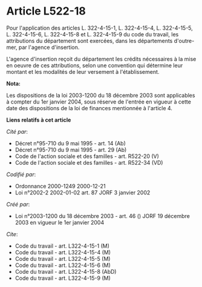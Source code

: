 # Article L522-18

Pour l'application des articles L. 322-4-15-1, L. 322-4-15-4, L. 322-4-15-5, L. 322-4-15-6, L. 322-4-15-8 et L. 322-4-15-9 du
code du travail, les attributions du département sont exercées, dans les départements d'outre-mer, par l'agence d'insertion.

L'agence d'insertion reçoit du département les crédits nécessaires à la mise en oeuvre de ces attributions, selon une
convention qui détermine leur montant et les modalités de leur versement à l'établissement.

**Nota:**

Les dispositions de la loi 2003-1200 du 18 décembre 2003 sont applicables à compter du 1er janvier 2004, sous réserve de
l'entrée en vigueur à cette date des dispositions de la loi de finances mentionnée à l'article 4.

**Liens relatifs à cet article**

_Cité par_:

  - Décret n°95-710 du 9 mai 1995 - art. 14 (Ab)
  - Décret n°95-710 du 9 mai 1995 - art. 29 (Ab)
  - Code de l'action sociale et des familles - art. R522-20 (V)
  - Code de l'action sociale et des familles - art. R522-34 (VD)

_Codifié par_:

  - Ordonnance 2000-1249 2000-12-21
  - Loi n°2002-2 2002-01-02 art. 87 JORF 3 janvier 2002

_Créé par_:

  - Loi n°2003-1200 du 18 décembre 2003 - art. 46 () JORF 19 décembre 2003 en vigueur le 1er janvier 2004

_Cite_:

  - Code du travail - art. L322-4-15-1 (M)
  - Code du travail - art. L322-4-15-4 (M)
  - Code du travail - art. L322-4-15-5 (M)
  - Code du travail - art. L322-4-15-6 (M)
  - Code du travail - art. L322-4-15-8 (AbD)
  - Code du travail - art. L322-4-15-9 (M)
